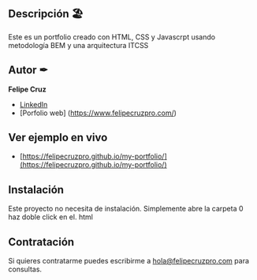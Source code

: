 ## Descripción 🏖️

Este es un portfolio creado con HTML, CSS y Javascrpt usando metodología BEM y una arquitectura ITCSS

## Autor ✒
**Felipe Cruz**

* [LinkedIn](https://www.linkedin.com/in/felipecruzpro/) 
* [Porfolio web] (https://www.felipecruzpro.com/)

## Ver ejemplo en vivo
- [https://felipecruzpro.github.io/my-portfolio/](https://felipecruzpro.github.io/my-portfolio/)

## Instalación 
Este proyecto no necesita de instalación. Simplemente abre la carpeta 0 haz doble click en el. html

## Contratación 
Si quieres contratarme puedes escribirme a hola@felipecruzpro.com para consultas.
